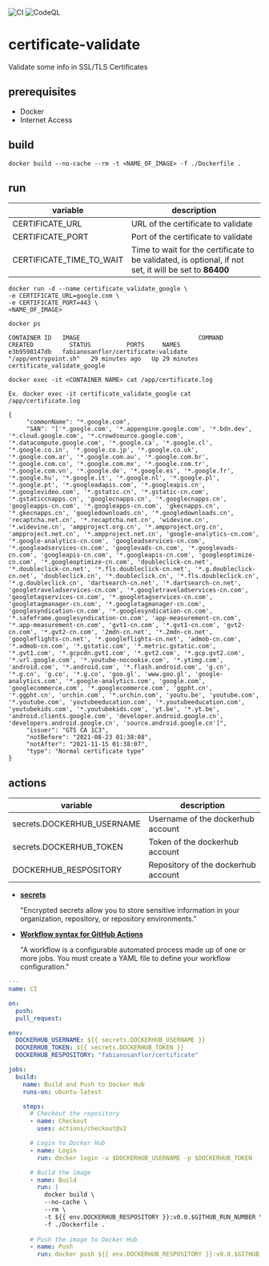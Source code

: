 ![CI](https://img.shields.io/github/workflow/status/fabianoflorentino/certificate-validate/CI?label=Docker%20Build) ![CodeQL](https://img.shields.io/github/workflow/status/fabianoflorentino/certificate-validate/CodeQL?label=CodeQL)

# **certificate-validate**

Validate some info in SSL/TLS Certificates

## **prerequisites**

* Docker
* Internet Access

## **build**

```shell
docker build --no-cache --rm -t <NAME_OF_IMAGE> -f ./Dockerfile .
```

## **run**

| **variable** | **description** |
| ------------- | --------------- |
| CERTIFICATE_URL | URL of the certificate to validate |
| CERTIFICATE_PORT | Port of the certificate to validate |
| CERTIFICATE_TIME_TO_WAIT | Time to wait for the certificate to be validated, is optional, if not set, it will be set to **86400** |

```shell
docker run -d --name certificate_validate_google \
-e CERTIFICATE_URL=google.com \
-e CERTIFICATE_PORT=443 \
<NAME_OF_IMAGE>
```

```shell
docker ps

CONTAINER ID   IMAGE                                 COMMAND                CREATED          STATUS          PORTS     NAMES
e3b9598147db   fabianosanflor/certificate:validate   "/app/entrypoint.sh"   29 minutes ago   Up 29 minutes             certificate_validate_google
```

```shell
docker exec -it <CONTAINER NAME> cat /app/certificate.log

Ex. docker exec -it certificate_validate_google cat /app/certificate.log

{
     "commonName": "*.google.com",
     "SAN": "['*.google.com', '*.appengine.google.com', '*.bdn.dev', '*.cloud.google.com', '*.crowdsource.google.com', '*.datacompute.google.com', '*.google.ca', '*.google.cl', '*.google.co.in', '*.google.co.jp', '*.google.co.uk', '*.google.com.ar', '*.google.com.au', '*.google.com.br', '*.google.com.co', '*.google.com.mx', '*.google.com.tr', '*.google.com.vn', '*.google.de', '*.google.es', '*.google.fr', '*.google.hu', '*.google.it', '*.google.nl', '*.google.pl', '*.google.pt', '*.googleadapis.com', '*.googleapis.cn', '*.googlevideo.com', '*.gstatic.cn', '*.gstatic-cn.com', '*.gstaticcnapps.cn', 'googlecnapps.cn', '*.googlecnapps.cn', 'googleapps-cn.com', '*.googleapps-cn.com', 'gkecnapps.cn', '*.gkecnapps.cn', 'googledownloads.cn', '*.googledownloads.cn', 'recaptcha.net.cn', '*.recaptcha.net.cn', 'widevine.cn', '*.widevine.cn', 'ampproject.org.cn', '*.ampproject.org.cn', 'ampproject.net.cn', '*.ampproject.net.cn', 'google-analytics-cn.com', '*.google-analytics-cn.com', 'googleadservices-cn.com', '*.googleadservices-cn.com', 'googlevads-cn.com', '*.googlevads-cn.com', 'googleapis-cn.com', '*.googleapis-cn.com', 'googleoptimize-cn.com', '*.googleoptimize-cn.com', 'doubleclick-cn.net', '*.doubleclick-cn.net', '*.fls.doubleclick-cn.net', '*.g.doubleclick-cn.net', 'doubleclick.cn', '*.doubleclick.cn', '*.fls.doubleclick.cn', '*.g.doubleclick.cn', 'dartsearch-cn.net', '*.dartsearch-cn.net', 'googletraveladservices-cn.com', '*.googletraveladservices-cn.com', 'googletagservices-cn.com', '*.googletagservices-cn.com', 'googletagmanager-cn.com', '*.googletagmanager-cn.com', 'googlesyndication-cn.com', '*.googlesyndication-cn.com', '*.safeframe.googlesyndication-cn.com', 'app-measurement-cn.com', '*.app-measurement-cn.com', 'gvt1-cn.com', '*.gvt1-cn.com', 'gvt2-cn.com', '*.gvt2-cn.com', '2mdn-cn.net', '*.2mdn-cn.net', 'googleflights-cn.net', '*.googleflights-cn.net', 'admob-cn.com', '*.admob-cn.com', '*.gstatic.com', '*.metric.gstatic.com', '*.gvt1.com', '*.gcpcdn.gvt1.com', '*.gvt2.com', '*.gcp.gvt2.com', '*.url.google.com', '*.youtube-nocookie.com', '*.ytimg.com', 'android.com', '*.android.com', '*.flash.android.com', 'g.cn', '*.g.cn', 'g.co', '*.g.co', 'goo.gl', 'www.goo.gl', 'google-analytics.com', '*.google-analytics.com', 'google.com', 'googlecommerce.com', '*.googlecommerce.com', 'ggpht.cn', '*.ggpht.cn', 'urchin.com', '*.urchin.com', 'youtu.be', 'youtube.com', '*.youtube.com', 'youtubeeducation.com', '*.youtubeeducation.com', 'youtubekids.com', '*.youtubekids.com', 'yt.be', '*.yt.be', 'android.clients.google.com', 'developer.android.google.cn', 'developers.android.google.cn', 'source.android.google.cn']",
     "issuer": "GTS CA 1C3",
     "notBefore": "2021-08-23 01:38:08",
     "notAfter": "2021-11-15 01:38:07",
     "type": "Normal certificate type"
}
```

## **actions**

| **variable** | **description** |
| ------------- | --------------- |
| secrets.DOCKERHUB_USERNAME | Username of the dockerhub account |
| secrets.DOCKERHUB_TOKEN | Token of the dockerhub account |
| DOCKERHUB_RESPOSITORY | Repository of the dockerhub account |

* [**secrets**](https://docs.github.com/en/actions/reference/encrypted-secrets)

    "Encrypted secrets allow you to store sensitive information in your organization, repository, or repository environments."

* [**Workflow syntax for GitHub Actions**](https://docs.github.com/en/actions/reference/workflow-syntax-for-github-actions)

    "A workflow is a configurable automated process made up of one or more jobs. You must create a YAML file to define your workflow configuration."

```yaml
---
name: CI

on:
  push:
  pull_request:

env:
  DOCKERHUB_USERNAME: ${{ secrets.DOCKERHUB_USERNAME }}
  DOCKERHUB_TOKEN: ${{ secrets.DOCKERHUB_TOKEN }}
  DOCKERHUB_RESPOSITORY: "fabianosanflor/certificate"

jobs:  
  build:
    name: Build and Push to Docker Hub
    runs-on: ubuntu-latest

    steps:
      # Checkout the repository
      - name: Checkout
        uses: actions/checkout@v2

      # Login to Docker Hub
      - name: Login
        run: docker login -u $DOCKERHUB_USERNAME -p $DOCKERHUB_TOKEN

      # Build the image
      - name: Build
        run: |
          docker build \
          --no-cache \
          --rm \
          -t ${{ env.DOCKERHUB_RESPOSITORY }}:v0.0.$GITHUB_RUN_NUMBER \
          -f ./Dockerfile .
      
      # Push the image to Docker Hub
      - name: Push
        run: docker push ${{ env.DOCKERHUB_RESPOSITORY }}:v0.0.$GITHUB_RUN_NUMBER
```

